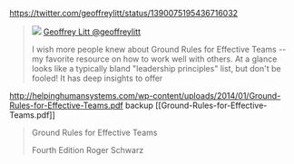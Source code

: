 
https://twitter.com/geoffreylitt/status/1390075195436716032

> [![](https://pbs.twimg.com/profile_images/722626068293763072/4erM-SPN_normal.jpg)](https://twitter.com/geoffreylitt)
> [Geoffrey Litt
> @geoffreylitt](https://twitter.com/geoffreylitt)
> 
> I wish more people knew about Ground Rules for Effective Teams -- my favorite resource on how to work well with others. At a glance looks like a typically bland "leadership principles" list, but don't be fooled! It has deep insights to offer


http://helpinghumansystems.com/wp-content/uploads/2014/01/Ground-Rules-for-Effective-Teams.pdf
backup [[Ground-Rules-for-Effective-Teams.pdf]]

> Ground Rules for Effective Teams
> 
> Fourth Edition
> Roger Schwarz
